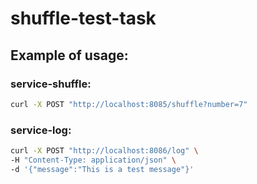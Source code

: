 # shuffle-test-task

## Example of usage:
### service-shuffle:
```bash
curl -X POST "http://localhost:8085/shuffle?number=7"
```

### service-log:
```bash
curl -X POST "http://localhost:8086/log" \
-H "Content-Type: application/json" \
-d '{"message":"This is a test message"}'
```